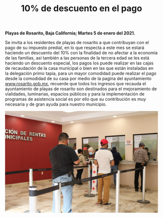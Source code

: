 ﻿---
layout: blog
title: "10% de descuento en el pago"
Date: 2021-01-05
categories: rosarito
permalink: /:categories/:title:output_ext
image: /img/cnr/2020-01-04-descuentos-en-el-pago-del-predial.jpeg
alt: "10% de descuento en el pago"
autor:
---


**Playas de Rosarito, Baja California; Martes 5 de enero del 2021.** 


Se invita a los residentes de playas de rosarito a que contribuyan con el pago de su impuesto predial, en lo que respecta a este mes se estará haciendo un descuento del 10% con la finalidad de no afectar a la economía de las familias, así también a las personas de la tercera edad se les está haciendo un descuento especial, los pagos los puede realizar en las cajas de recaudación de la casa municipal o bien en las que están instaladas en la delegación primo tapia, para un mayor comodidad puede realizar el pago desde la comodidad de su casa por medio de la pagina del ayuntamiento www.rosarito.gob.mx, recuerde que todos los ingresos que recauda el ayuntamiento de playas de rosarito son destinados para el mejoramiento de vialidades, luminarias, espacios públicos y para la implementación de programas de asistencia social es por ello que su contribución es muy necesaria y de gran ayuda para nuestro municipio.

<div id="carouselExampleSlidesOnly" class="carousel slide" data-ride="carousel">
  <div class="carousel-inner">
    <div class="carousel-item active">
       <img class="d-block w-100" src="/img/cnr/2020-01-04-descuentos-en-el-pago-del-predial.jpeg" loading="lazy"  alt="10% de descuento en el pago">
    </div>
  </div>
</div>